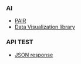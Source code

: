 ### AI
- [PAIR](https://github.com/PAIR-code)
- [Data Visualization library](https://pair-code.github.io/facets/)

### API TEST
- [JSON response](https://jsonplaceholder.typicode.com/)
